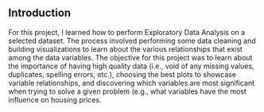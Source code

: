 ## Introduction
<p>For this project, I learned how to perform Exploratory Data Analysis on a selected dataset. The process involved performing some data cleaning and building visualizations to learn about the various relationships that exist among the data variables. The objective for this project was to learn about the importance of having high quality data (i.e., void of any missing values, duplicates, spelling errors, etc.), choosing the best plots to showcase variable relationships, and discovering which variables are most significant when trying to solve a given problem (e.g., what variables have the most influence on housing prices.</p>
